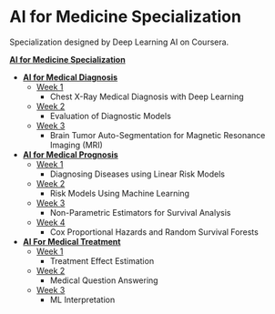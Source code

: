 # AI for Medicine Specialization

Specialization designed by Deep Learning AI on Coursera.


**[AI for Medicine Specialization](https://www.coursera.org/specializations/ai-for-medicine?)**

+ **[AI for Medical Diagnosis](https://www.coursera.org/learn/ai-for-medical-diagnosis)**
  + [Week 1](https://github.com/anmspro/AI-for-Medicine-Specialization/tree/master/AI%20for%20Medical%20Diagnosis/Week%201)
    + Chest X-Ray Medical Diagnosis with Deep Learning
  + [Week 2](https://github.com/anmspro/AI-for-Medicine-Specialization/tree/master/AI%20for%20Medical%20Diagnosis/Week%202)
    + Evaluation of Diagnostic Models
  + [Week 3](https://github.com/anmspro/AI-for-Medicine-Specialization/tree/master/AI%20for%20Medical%20Diagnosis/Week%203)
    + Brain Tumor Auto-Segmentation for Magnetic Resonance Imaging (MRI)
+ **[AI for Medical Prognosis](https://www.coursera.org/learn/ai-for-medical-prognosis)**
  + [Week 1](https://github.com/anmspro/AI-for-Medicine-Specialization/tree/master/AI%20for%20Medical%20Prognosis/Week%201)
    + Diagnosing Diseases using Linear Risk Models
  + [Week 2](https://github.com/anmspro/AI-for-Medicine-Specialization/tree/master/AI%20for%20Medical%20Prognosis/Week%202)
    + Risk Models Using Machine Learning
  + [Week 3](https://github.com/anmspro/AI-for-Medicine-Specialization/tree/master/AI%20for%20Medical%20Prognosis/Week%203)
    + Non-Parametric Estimators for Survival Analysis
  + [Week 4](https://github.com/anmspro/AI-for-Medicine-Specialization/tree/master/AI%20for%20Medical%20Prognosis/Week%204)
    + Cox Proportional Hazards and Random Survival Forests
+ **[AI For Medical Treatment](https://www.coursera.org/learn/ai-for-medical-treatment)**
  + [Week 1](https://github.com/anmspro/AI-for-Medicine-Specialization/tree/master/AI%20for%20Medical%20Treatment/Week%201)
    + Treatment Effect Estimation
  + [Week 2](https://github.com/anmspro/AI-for-Medicine-Specialization/tree/master/AI%20for%20Medical%20Treatment/Week%202)
    + Medical Question Answering
  + [Week 3](https://github.com/anmspro/AI-for-Medicine-Specialization/tree/master/AI%20for%20Medical%20Treatment/Week%203)
    + ML Interpretation
